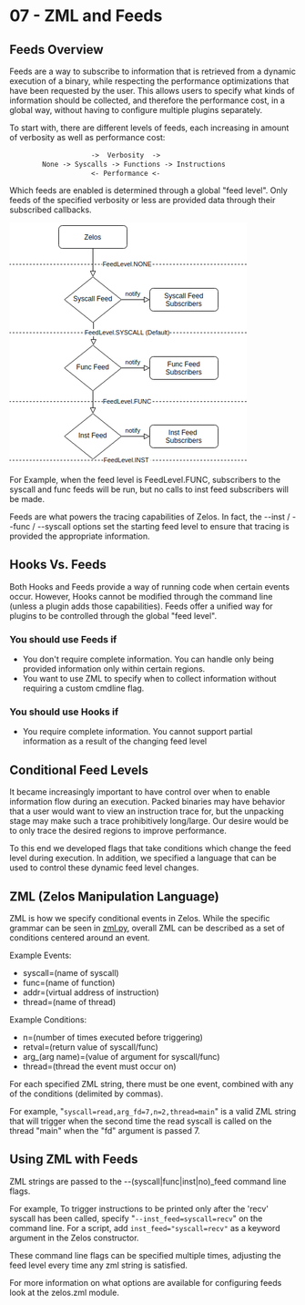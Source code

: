 # 07 - ZML and Feeds

## Feeds Overview
Feeds are a way to subscribe to information that is retrieved from a
dynamic execution of a binary, while respecting the performance
optimizations that have been requested by the user. This allows users to
specify what kinds of information should be collected, and therefore the
performance cost, in a global way, without having to configure
multiple plugins separately.

To start with, there are different levels of feeds, each increasing in
amount of verbosity as well as performance cost:

                        ->  Verbosity  ->
            None -> Syscalls -> Functions -> Instructions
                        <- Performance <-

Which feeds are enabled is determined through a global "feed level".
Only feeds of the specified verbosity or less are provided data through
their subscribed callbacks.

![An image depicting how feeds are organized in a hierarchy and notified based on the Feed Level](zelos_feeds_diagram.png "Zelos Feeds Diagram")

For Example, when the feed level is FeedLevel.FUNC, subscribers to the
syscall and func feeds will be run, but no calls to inst feed
subscribers will be made.

Feeds are what powers the tracing capabilities of Zelos. In fact, the
--inst / --func / --syscall options set the starting feed level to
ensure that tracing is provided the appropriate information.

## Hooks Vs. Feeds
Both Hooks and Feeds provide a way of running code when certain events
occur. However, Hooks cannot be modified through the command line
(unless a plugin adds those capabilities). Feeds offer a unified way for
plugins to be controlled through the global "feed level".

### You should use Feeds if
  * You don't require complete information. You can handle only being provided information only within certain regions.
  * You want to use ZML to specify when to collect information without requiring a custom cmdline flag.

### You should use Hooks if
*  You require complete information. You cannot support partial information as a result of the changing feed level

## Conditional Feed Levels
It became increasingly important to have control over when to enable
information flow during an execution. Packed binaries may have behavior
that a user would want to view an instruction trace for, but the
unpacking stage may make such a trace prohibitively long/large. Our
desire would be to only trace the desired regions to improve
performance.

To this end we developed flags that take conditions which change the
feed level during execution. In addition, we specified a language that
can be used to control these dynamic feed level changes.

## ZML (Zelos Manipulation Language)
ZML is how we specify conditional events in Zelos. While the specific
grammar can be seen in [zml.py](https://github.com/zeropointdynamics/zelos/blob/master/src/zelos/zml.py),
overall ZML can be described as a set of conditions centered around an
event.

Example Events:
  * syscall=(name of syscall)
  * func=(name of function)
  * addr=(virtual address of instruction)
  * thread=(name of thread)

Example Conditions:
  * n=(number of times executed before triggering)
  * retval=(return value of syscall/func)
  * arg_(arg name)=(value of argument for syscall/func)
  * thread=(thread the event must occur on)

For each specified ZML string, there must be one event, combined with
any of the conditions (delimited by commas).

For example, "`syscall=read,arg_fd=7,n=2,thread=main`" is a valid ZML
string that will trigger when the second time the read syscall is called
on the thread "main" when the "fd" argument is passed 7.


## Using ZML with Feeds
ZML strings are passed to the --(syscall|func|inst|no)_feed command line
flags.

For example, To trigger instructions to be printed only after the 'recv'
syscall has been called, specify "`--inst_feed=syscall=recv`" on the
command line. For a script, add `inst_feed="syscall=recv"` as a keyword
argument in the Zelos constructor.

These command line flags can be specified multiple times, adjusting
the feed level every time any zml string is satisfied.

For more information on what options are available for configuring feeds
look at the zelos.zml module.
